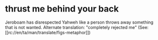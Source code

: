# thrust me behind your back

Jeroboam has disrespected Yahweh like a person throws away something that is not wanted. Alternate translation: "completely rejected me" (See: [[rc://en/ta/man/translate/figs-metaphor]])

